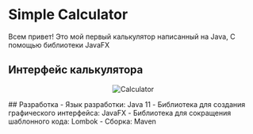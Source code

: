 #  Simple Calculator
Всем привет! Это мой первый калькулятор написанный на Java,
С помощью библиотеки JavaFX   
## Интерфейс калькулятора
<p align="center"><img src="https://i.imgur.com/YsdCBPK.jpg" 
 alt="Calculator"   /> </p>
## Разработка
- Язык разработки: Java 11
- Библиотека для создания графического интерфейса: JavaFX
- Библиотека для сокращения шаблонного кода: Lombok
- Сборка: Maven